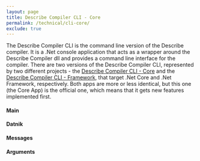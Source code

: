 ```yaml
---
layout: page
title: Describe Compiler CLI - Core
permalink: /technical/cli-core/
exclude: true
---
```






The Describe Compiler CLI is the command line version of the Describe compiler. It is a .Net console application that acts as a wrapper around the Describe Compiler dll and provides a command line interface for the compiler. There are two versions of the Describe Compiler CLI, represented by two different projects - the [Describe Compiler CLI - Core](/DescribeDocumentation/cli-core) and the [Describe Compiler CLI - Framework](/DescribeDocumentation/cli-framework), that target .Net Core and .Net Framework, respectively. Both apps are more or less identical, but this one (the Core App) is the official one, which means that it gets new features implemented first.

#### Main
#### Datnik
#### Messages
#### Arguments
